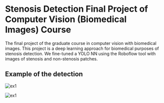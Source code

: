 # Stenosis Detection Final Project of Computer Vision (Biomedical Images) Course

The final project of the graduate course in computer vision with biomedical images.
 This project is a deep learning approach for biomedical purposes of stenosis detection. We fine-tuned a YOLO NN using the Roboflow tool with images of stenosis and non-stenosis patches.
 
 ## Example of the detection
 
 ![ex1](Final/e1)
 
  ![ex1](Final/e2)
